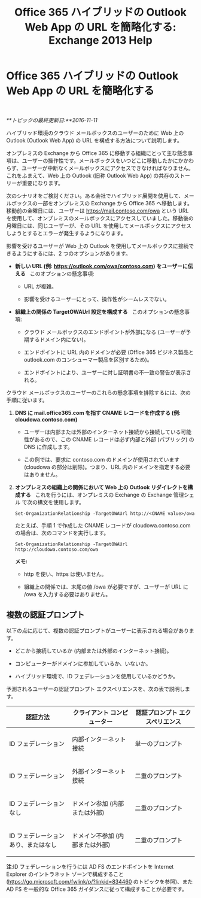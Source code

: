 ﻿---
title: 'Office 365 ハイブリッドの Outlook Web App の URL を簡略化する: Exchange 2013 Help'
TOCTitle: Office 365 ハイブリッドの Outlook Web App の URL を簡略化する
ms:assetid: 19449aee-3796-4298-90c6-c7579b8d2f7a
ms:mtpsurl: https://technet.microsoft.com/ja-jp/library/Mt791749(v=EXCHG.150)
ms:contentKeyID: 74259165
ms.date: 01/11/2018
mtps_version: v=EXCHG.150
ms.translationtype: HT
---

# Office 365 ハイブリッドの Outlook Web App の URL を簡略化する

 

_**トピックの最終更新日:**2016-11-11_

ハイブリッド環境のクラウド メールボックスのユーザーのために Web 上の Outlook (Outlook Web App) の URL を構成する方法について説明します。

オンプレミスの Exchange から Office 365 に移動する組織にとって主な懸念事項は、ユーザーの操作性です。メールボックスをいつどこに移動したかにかかわらず、ユーザーが中断なくメールボックスにアクセスできなければなりません。これをふまえて、Web 上の Outlook (旧称 Outlook Web App) の共存のストーリーが重要になります。

次のシナリオをご検討ください。ある会社でハイブリッド展開を使用して、メールボックスの一部をオンプレミスの Exchange から Office 365 へ移動します。移動前の金曜日には、ユーザーは https://mail.contoso.com/owa という URL を使用して、オンプレミスのメールボックスにアクセスしていました。移動後の月曜日には、同じユーザーが、その URL を使用してメールボックスにアクセスしようとするとエラーが発生するようになります。

影響を受けるユーザーが Web 上の Outlook を使用してメールボックスに接続できるようにするには、2 つのオプションがあります。

  - **新しい URL (例: https://outlook.com/owa/contoso.com) をユーザーに伝える**   このオプションの懸念事項:
    
      - URL が複雑。
    
      - 影響を受けるユーザーにとって、操作性がシームレスでない。

  - **組織上の関係の TargetOWAUrl 設定を構成する**   このオプションの懸念事項:
    
      - クラウド メールボックスのエンドポイントが外部になる (ユーザーが予期するドメイン内にない)。
    
      - エンドポイントに URL 内のドメインが必要 (Office 365 ビジネス製品と outlook.com のコンシューマー製品を区別するため)。
    
      - エンドポイントにより、ユーザーに対し証明書の不一致の警告が表示される。

クラウド メールボックスのユーザーのこれらの懸念事項を排除するには、次の手順に従います。

1.  **DNS に mail.office365.com を指す CNAME レコードを作成する (例: cloudowa.contoso.com)**
    
      - ユーザーは内部または外部のインターネット接続から接続している可能性があるので、この CNAME レコードは必ず内部と外部 (パブリック) の DNS に作成します。
    
      - この例では、要求に contoso.com のドメインが使用されています (cloudowa の部分は削除)。つまり、URL 内のドメインを指定する必要はありません。

2.  **オンプレミスの組織上の関係において Web 上の Outlook リダイレクトを構成する**   これを行うには、オンプレミスの Exchange の Exchange 管理シェル で次の構文を使用します。
    
        Set-OrganizationRelationship -TargetOWAUrl http://<CNAME value>/owa
    
    たとえば、手順 1 で作成した CNAME レコードが cloudowa.contoso.com の場合は、次のコマンドを実行します。
    
        Set-OrganizationRelationship -TargetOWAUrl http://cloudowa.contoso.com/owa
    
    **メモ:**
    
      - http を使い、https は使いません。
    
      - 組織上の関係では、末尾の値 /owa が必要ですが、ユーザーが URL に /owa を入力する必要はありません。

## 複数の認証プロンプト

以下の点に応じて、複数の認証プロンプトがユーザーに表示される場合があります。

  - どこから接続しているか (内部または外部のインターネット接続)。

  - コンピューターがドメインに参加しているか、いないか。

  - ハイブリッド環境で、ID フェデレーションを使用しているかどうか。

予測されるユーザーの認証プロンプト エクスペリエンスを、次の表で説明します。


<table>
<colgroup>
<col style="width: 33%" />
<col style="width: 33%" />
<col style="width: 33%" />
</colgroup>
<thead>
<tr class="header">
<th>認証方法</th>
<th>クライアント コンピューター</th>
<th>認証プロンプト エクスペリエンス</th>
</tr>
</thead>
<tbody>
<tr class="odd">
<td><p>ID フェデレーション</p></td>
<td><p>内部インターネット接続</p></td>
<td><p>単一のプロンプト</p></td>
</tr>
<tr class="even">
<td><p>ID フェデレーション</p></td>
<td><p>外部インターネット接続</p></td>
<td><p>二重のプロンプト</p></td>
</tr>
<tr class="odd">
<td><p>ID フェデレーションなし</p></td>
<td><p>ドメイン参加 (内部または外部)</p></td>
<td><p>二重のプロンプト</p></td>
</tr>
<tr class="even">
<td><p>ID フェデレーションあり、またはなし</p></td>
<td><p>ドメイン不参加 (内部または外部)</p></td>
<td><p>二重のプロンプト</p></td>
</tr>
</tbody>
</table>


**注**:ID フェデレーションを行うには AD FS のエンドポイントを Internet Explorer のイントラネット ゾーンで構成すること (<https://go.microsoft.com/fwlink/p/?linkid=834460> のトピックを参照)、また AD FS を一般的な Office 365 ガイダンスに従って構成することが必要です。

